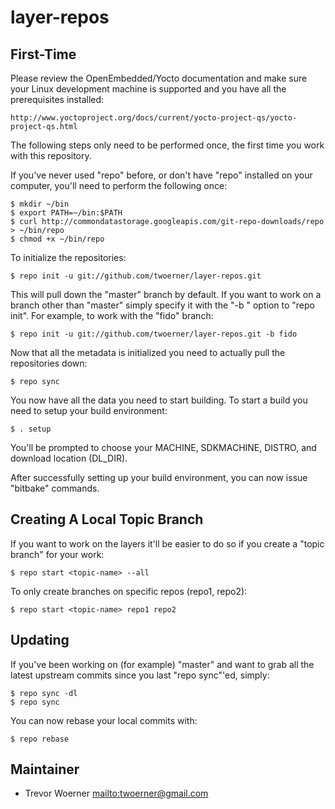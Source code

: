 layer-repos
===========

First-Time
----------

Please review the OpenEmbedded/Yocto documentation and make sure your Linux
development machine is supported and you have all the prerequisites installed:

	http://www.yoctoproject.org/docs/current/yocto-project-qs/yocto-project-qs.html

The following steps only need to be performed once, the first time you work
with this repository.

If you've never used "repo" before, or don't have "repo" installed on your
computer, you'll need to perform the following once:

	$ mkdir ~/bin
	$ export PATH=~/bin:$PATH
	$ curl http://commondatastorage.googleapis.com/git-repo-downloads/repo > ~/bin/repo
	$ chmod +x ~/bin/repo

To initialize the repositories:

	$ repo init -u git://github.com/twoerner/layer-repos.git

This will pull down the "master" branch by default. If you want to work on a
branch other than "master" simply specify it with the "-b <branch>" option to
"repo init". For example, to work with the "fido" branch:

	$ repo init -u git://github.com/twoerner/layer-repos.git -b fido

Now that all the metadata is initialized you need to actually pull the
repositories down:

	$ repo sync

You now have all the data you need to start building. To start a build you
need to setup your build environment:

	$ . setup

You'll be prompted to choose your MACHINE, SDKMACHINE, DISTRO, and download location (DL_DIR).

After successfully setting up your build environment, you can now issue
"bitbake" commands.


Creating A Local Topic Branch
-----------------------------

If you want to work on the layers it'll be easier to do so if you create a
"topic branch" for your work:

	$ repo start <topic-name> --all

To only create branches on specific repos (repo1, repo2):

	$ repo start <topic-name> repo1 repo2


Updating
--------

If you've been working on (for example) "master" and want to grab all the
latest upstream commits since you last "repo sync"'ed, simply:

	$ repo sync -dl
	$ repo sync

You can now rebase your local commits with:

	$ repo rebase


Maintainer
----------

* Trevor Woerner <mailto:twoerner@gmail.com>
